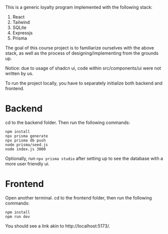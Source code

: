 This is a generic loyalty program implemented with the following stack:
1. React
2. Tailwind
3. SQLite
4. Expressjs
5. Prisma

The goal of this course project is to familiarize ourselves with the above stack, as well as the process of designing/implementing from the grounds up.

Notice: due to usage of shadcn ui, code within src/components/ui were not written by us.

To run the project locally, you have to separately initialize both backend and frontend. 

# Backend
cd to the backend folder. Then run the following commands:
```
npm install
npx prisma generate
npx prisma db push
node prisma/seed.js
node index.js 3000
```

Optionally, run `npx prisma studio` after setting up to see the database with a more user friendly ui.

# Frontend
Open another terminal. cd to the frontend folder, then run the following commands:
```
npm install
npm run dev
```
You should see a link akin to http://localhost:5173/.
